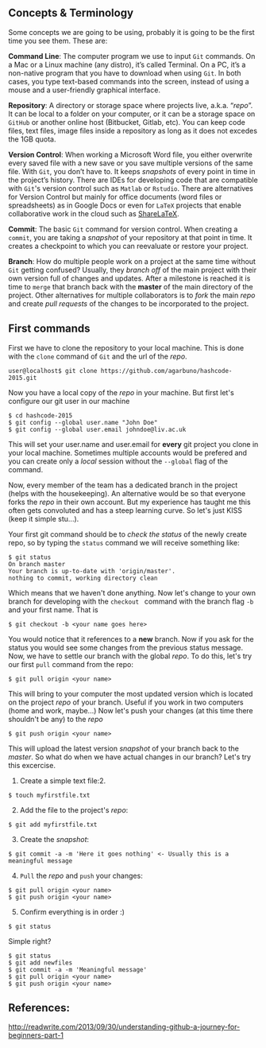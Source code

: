 ## Concepts & Terminology  

Some concepts we are going to be using, probably it is going to be the first time you see them. These are: 

**Command Line**: The computer program we use to input ``Git`` commands. On a Mac or a Linux machine (any distro), it’s called Terminal. On a PC, it’s a non-native program that you have to download when using ``Git``. In both cases, you type text-based commands into the screen, instead of using a mouse and a user-friendly graphical interface.  

**Repository**: A directory or storage space where projects live, a.k.a. “*repo*”. It can be local to a folder on your computer, or it can be a storage space on ``GitHub`` or another online host (Bitbucket, Gitlab, etc). You can keep code files, text files, image files inside a repository as long as it does not excedes the 1GB quota.

**Version Control**: When working a Microsoft Word file, you either overwrite every saved file with a new save or you save multiple versions of the same file. With ``Git``, you don’t have to. It keeps *snapshots* of every point in time in the project’s history. There are IDEs for developing code that are compatible with ``Git``'s version control such as ``Matlab`` or ``Rstudio``. There are alternatives for Version Control but mainly for office documents (word files or spreadsheets) as in Google Docs or even for ``LaTeX`` projects that enable collaborative work in the cloud such as [ShareLaTeX](https://www.sharelatex.com/).

**Commit**: The basic ``Git`` command for version control. When creating a ``commit``, you are
taking a *snapshot* of your repository at that point in time. It creates a checkpoint to which you can reevaluate or restore your project.

**Branch**: How do multiple people work on a project at the same time without ``Git``
getting confused? Usually, they *branch off* of the main project with their
own version full of changes and updates. After a milestone is reached it is time to ``merge`` that branch back with the **master** of the main directory of the project. Other alternatives for multiple collaborators is to *fork* the main *repo* and create *pull requests* of the changes to be incorporated to the project.

## First commands

First we have to clone the repository to your local machine. This is done with the ``clone`` command of ``Git`` and the url of the *repo*.

```
user@localhost$ git clone https://github.com/agarbuno/hashcode-2015.git
```

Now you have a local copy of the *repo* in your machine. But first let's configure our git user in our machine

```
$ cd hashcode-2015
$ git config --global user.name "John Doe"
$ git config --global user.email johndoe@liv.ac.uk
```

This will set your user.name and user.email for **every** git project you clone in your local machine. Sometimes multiple accounts would be prefered and you can create only a *local* session without the ``--global`` flag of the command.

Now, every member of the team has a dedicated branch in the project (helps with the housekeeping). An alternative would be so that everyone forks the *repo* in their own account. But my experience has taught me this often gets convoluted and has a steep learning curve. So let's just KISS (keep it simple stu...).

Your first git command should be to *check the status* of the newly create repo, so by typing the ``status`` command we will receive something like:

```
$ git status
On branch master
Your branch is up-to-date with 'origin/master'.
nothing to commit, working directory clean
```

Which means that we haven't done anything. Now let's change to your own branch for developing with the ``checkout `` command with the branch flag `-b` and your first name. That is

```
$ git checkout -b <your name goes here>
```

You would notice that it references to a **new** branch. Now if you ask for the status you would see some changes from the previous status message. Now, we have to settle our branch with the global *repo*. To do this, let's try our first ``pull`` command from the repo:

```
$ git pull origin <your name>
```

This will bring to your computer the most updated version which is located on the project *repo* of your branch. Useful if you work in two computers (home and work, maybe...) Now let's  push your changes (at this time there shouldn't be any) to the *repo*

```
$ git push origin <your name>
```

This will upload the latest version *snapshot* of your branch back to the *master*. So what do when we have actual changes in our branch? Let's try this excercise.

1. Create a simple text file:2.   
```
$ touch myfirstfile.txt
```
2. Add the file to the project's *repo*:  
```
$ git add myfirstfile.txt
```
3. Create the *snapshot*:  
```
$ git commit -a -m 'Here it goes nothing' <- Usually this is a meaningful message
```
4. ``Pull`` the *repo* and ``push`` your changes:  
``` 
$ git pull origin <your name>
$ git push origin <your name>
```
5. Confirm everything is in order :)  
```
$ git status
```

Simple right?

```
$ git status
$ git add newfiles
$ git commit -a -m 'Meaningful message'
$ git pull origin <your name> 
$ git push origin <your name>
```


## References:
http://readwrite.com/2013/09/30/understanding-github-a-journey-for-beginners-part-1
